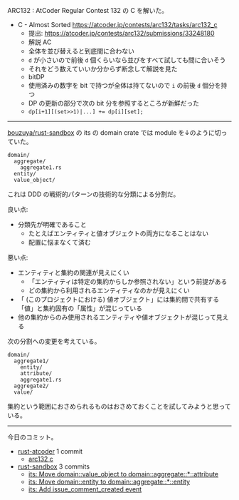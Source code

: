 ARC132 : AtCoder Regular Contest 132 の C を解いた。

- C - Almost Sorted
  <https://atcoder.jp/contests/arc132/tasks/arc132_c>
  - 提出: <https://atcoder.jp/contests/arc132/submissions/33248180>
  - 解説 AC
  - 全体を並び替えると到底間に合わない
  - `d` が小さいので前後 `d` 個くらいなら並びをすべて試しても間に合いそう
  - それをどう数えていいか分からず断念して解説を見た
  - bitDP
  - 使用済みの数字を bit で持つが全体は持てないので `i` の前後 `d` 個分を持つ
  - DP の更新の部分で次の bit 分を参照するところが新鮮だった
  - `dp[i+1][(set>>1)|...] += dp[i][set];`

---

[bouzuya/rust-sandbox] の its の domain crate では module を↓のように切っていた。

```text
domain/
  aggregate/
    aggregate1.rs
  entity/
  value_object/
```

これは DDD の戦術的パターンの技術的な分類による分割だ。

良い点:

- 分類先が明確であること
  - たとえばエンティティと値オブジェクトの両方になることはない
  - 配置に悩まなくて済む

悪い点:

- エンティティと集約の関連が見えにくい
  - 「エンティティは特定の集約からしか参照されない」という前提がある
  - どの集約から利用されるエンティティなのかが見えにくい
- 「 (このプロジェクトにおける) 値オブジェクト」には集約間で共有する「値」と集約固有の「属性」が混じっている
- 他の集約からのみ使用されるエンティティや値オブジェクトが混じって見える

次の分割への変更を考えている。

```text
domain/
  aggregate1/
    entity/
    attribute/
    aggregate1.rs
  aggregate2/
  value/
```

集約という範囲におさめられるものはおさめておくことを試してみようと思っている。

---

今日のコミット。

- [rust-atcoder](https://github.com/bouzuya/rust-atcoder) 1 commit
  - [arc132 c](https://github.com/bouzuya/rust-atcoder/commit/98f38cbc77099a7eefa58373986410c65b8a804d)
- [rust-sandbox](https://github.com/bouzuya/rust-sandbox) 3 commits
  - [its: Move domain::value_object to domain::aggregate::*::attribute](https://github.com/bouzuya/rust-sandbox/commit/4588ddac20159fe1d47b0e5389886772cc2916e8)
  - [its: Move domain::entity to domain::aggregate::*::entity](https://github.com/bouzuya/rust-sandbox/commit/b7275f40c5df728a8ec1a6c9f7a35dbb6673154d)
  - [its: Add issue_comment_created event](https://github.com/bouzuya/rust-sandbox/commit/ca91b6f81b8de2439aba3211a300346badc0c92c)

[bouzuya/rust-sandbox]: https://github.com/bouzuya/rust-sandbox
